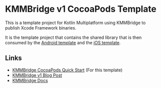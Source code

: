 # KMMBridge v1 CocoaPods Template

This is a template project for Kotlin Multiplatform using KMMBridge to publish Xcode Framework binaries.

It is the template project that contains the shared library that is then consumed by the [Android template](https://github.com/touchlab/KMMBridgeCocoaPodsQuickStart-Android) and 
the [iOS template](https://github.com/touchlab/KMMBridgeCocoaPodsQuickStart-iOS). 

## Links

* [KMMBridge CocoaPods Quick Start](https://touchlab.co/kmmbridge/cocoapodsquickstart) (For this template)
* [KMMBridge v1 Blog Post](https://touchlab.co/kmmbridge-v1)
* [KMMBridge Docs](https://touchlab.co/kmmbridge/)
